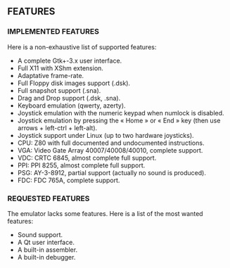 ## FEATURES

### IMPLEMENTED FEATURES

Here is a non-exhaustive list of supported features:

  - A complete Gtk+-3.x user interface.
  - Full X11 with XShm extension.
  - Adaptative frame-rate.
  - Full Floppy disk images support (.dsk).
  - Full snapshot support (.sna).
  - Drag and Drop support (.dsk, .sna).
  - Keyboard emulation (qwerty, azerty).
  - Joystick emulation with the numeric keypad when numlock is disabled.
  - Joystick emulation by pressing the « Home » or « End » key (then use arrows + left-ctrl + left-alt).
  - Joystick support under Linux (up to two hardware joysticks).
  - CPU: Z80 with full documented and undocumented instructions.
  - VGA: Video Gate Array 40007/40008/40010, complete support.
  - VDC: CRTC 6845, almost complete full support.
  - PPI: PPI 8255, almost complete full support.
  - PSG: AY-3-8912, partial support (actually no sound is produced).
  - FDC: FDC 765A, complete support.

### REQUESTED FEATURES

The emulator lacks some features. Here is a list of the most wanted features:

  - Sound support.
  - A Qt user interface.
  - A built-in assembler.
  - A built-in debugger.
